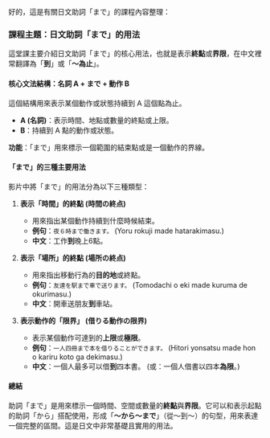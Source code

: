 
好的，這是有關日文助詞「まで」的課程內容整理：

### **課程主題：日文助詞「まで」的用法**

這堂課主要介紹日文助詞「まで」的核心用法，也就是表示**終點**或**界限**，在中文裡常翻譯為「**到**」或「**～為止**」。

#### **核心文法結構：名詞 A + まで + 動作 B**

這個結構用來表示某個動作或狀態持續到 A 這個點為止。

*   **A (名詞)**：表示時間、地點或數量的終點或上限。
*   **B**：持續到 A 點的動作或狀態。

**功能**：「まで」用來標示一個範圍的結束點或是一個動作的界線。

#### **「まで」的三種主要用法**

影片中將「まで」的用法分為以下三種類型：

1.  **表示「時間」的終點 (時間の終点)**
    *   用來指出某個動作持續到什麼時候結束。
    *   **例句**：`夜６時まで働きます。` (Yoru rokuji made hatarakimasu.)
    *   **中文**：工作**到**晚上6點。

2.  **表示「場所」的終點 (場所の終点)**
    *   用來指出移動行為的**目的地**或終點。
    *   **例句**：`友達を駅まで車で送ります。` (Tomodachi o eki made kuruma de okurimasu.)
    *   **中文**：開車送朋友**到**車站。

3.  **表示動作的「限界」 (借りる動作の限界)**
    *   表示某個動作可達到的**上限**或**極限**。
    *   **例句**：`一人四冊まで本を借りることができます。` (Hitori yonsatsu made hon o kariru koto ga dekimasu.)
    *   **中文**：一個人最多可以借**到**四本書。 (或：一個人借書以四本**為限**。)

#### **總結**

助詞「まで」是用來標示一個時間、空間或數量的**終點**與**界限**。它可以和表示起點的助詞「から」搭配使用，形成「**～から～まで**」（從～到～）的句型，用來表達一個完整的區間。這是日文中非常基礎且實用的用法。



